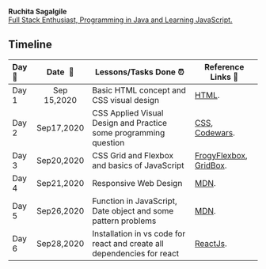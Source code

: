 **Ruchita Sagalgile**  
<u>Full Stack Enthusiast, Programming in Java and Learning JavaScript.</u>



## **Timeline**

| Day:pushpin: | **Date &nbsp;:calendar:** | **Lessons/Tasks Done :alarm_clock:**                         | **Reference Links :link:**                                   |
| :------------ | :-----------------------: | ------------------------------------------------------------ | ------------------------------------------------------------ |
| Day 1         |        Sep 15,2020        | Basic HTML concept and CSS visual design            | [HTML](https://www.freecodecamp.org/learn/). |
| Day  2        |        Sep17,2020         | CSS Applied Visual Design and Practice some programming question | [CSS](https://www.freecodecamp.org/learn/responsive-web-design/applied-visual-design/change-the-position-of-overlapping-elements-with-the-z-index-property), [Codewars](https://www.codewars.com/dashboard). |
| Day 3         |        Sep20,2020         | CSS Grid and Flexbox and basics of JavaScript                | [FrogyFlexbox](https://flexboxfroggy.com/), [GridBox](https://cssgridgarden.com/). |
| Day 4         |        Sep21,2020         | Responsive Web Design                                        | [MDN](https://developer.mozilla.org/en-US/docs/Learn/Getting_started_with_the_web/JavaScript_basics). |
| Day 5         |        Sep26,2020         | Function in JavaScript, Date object and some pattern problems | [MDN](https://developer.mozilla.org/en-US/docs/Learn/Getting_started_with_the_web/JavaScript_basics). |
| Day 6         |        Sep28,2020         | Installation in vs code for react and create all dependencies for react | [ReactJs](https://reactjs.org/).                             |                                                        |                                                              |


